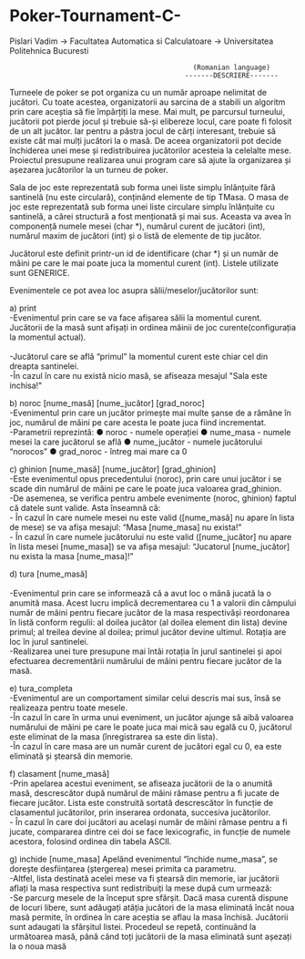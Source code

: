 # Poker-Tournament-C-
Pislari Vadim -> Facultatea Automatica si Calculatoare -> Universitatea Politehnica Bucuresti

                                                 (Romanian language)
                                               -------DESCRIERE-------
 Turneele de poker se pot organiza cu un număr aproape nelimitat de jucători. Cu toate acestea, organizatorii au sarcina de a stabili un algoritm prin care aceștia să fie împărțiți la mese. Mai mult, pe parcursul turneului, jucătorii pot pierde jocul și trebuie să-și elibereze locul, care poate fi folosit de un alt jucător. Iar pentru a păstra jocul de cărți interesant, trebuie să existe cât mai mulți jucători la o masă. De aceea organizatorii pot decide închiderea unei mese și redistribuirea jucătorilor acesteia la celelalte mese. Proiectul presupune realizarea unui program care să ajute la organizarea și așezarea jucătorilor la un turneu de poker.
 
 Sala de joc este reprezentată sub forma unei liste simplu înlănțuite fără santinelă (nu este circulară), conținând elemente de tip TMasa. O masa de joc este reprezentată sub forma unei liste circulare simplu înlănțuite cu santinelă, a cărei structură a fost menționată și mai sus. Aceasta va avea în componență numele mesei (char *), numărul curent de jucători (int), numărul maxim de jucători (int) și o listă de elemente de tip jucător. 

Jucătorul este definit printr-un id de identificare (char *) și un număr de mâini pe care le mai poate juca la momentul curent (int). Listele utilizate sunt GENERICE. 

Evenimentele ce pot avea loc asupra sălii/meselor/jucătorilor sunt: 
  
a) print 
</br>-Evenimentul prin care se va face afișarea sălii la momentul curent. Jucătorii de la masă sunt afișați in ordinea mâinii de joc curente(configurația la momentul actual).            
</br>-Jucătorul care se află “primul” la momentul curent este chiar cel din dreapta santinelei. 
</br>-În cazul în care nu există nicio masă, se afiseaza mesajul "Sala este inchisa!"

b) noroc [nume_masă] [nume_jucător] [grad_noroc] 
</br>-Evenimentul prin care un jucător primește mai multe șanse de a rămâne în joc, numărul de mâini pe care acesta le poate juca fiind incrementat. 
</br>-Parametrii reprezintă: ● noroc - numele operației ● nume_masa - numele mesei la care jucătorul se află ● nume_jucător - numele jucătorului “norocos” ● grad_noroc - întreg mai mare ca 0 

c) ghinion [nume_masă] [nume_jucător] [grad_ghinion] 
</br>-Este evenimentul opus precedentului (noroc), prin care unui jucător i se scade  din numărul de mâini pe care le poate juca valoarea grad_ghinion. 
</br>-De asemenea, se verifica pentru ambele evenimente (noroc, ghinion) faptul că datele sunt valide.
Asta înseamnă că:
</br>- În cazul în care numele mesei nu este valid ([nume_masă] nu apare în lista de mese) se va afișa mesajul: “​Masa [nume_masa] nu exista!” 
</br>- În cazul în care numele jucătorului nu este valid ([nume_jucător] nu apare în lista mesei [nume_masa]) se va afișa mesajul: “Jucatorul [nume_jucător] nu exista la masa [nume_masa]!” 

d) tura [nume_masă]  
</br>-Evenimentul prin care se informează că a avut loc o mână jucată la o anumită masa. Acest lucru implică decrementarea cu 1 a valorii din câmpului număr de mâini pentru fiecare jucător de la masa respectivăși reordonarea în listă conform regulii: al doilea jucător (al doilea element din lista) devine primul; al treilea devine al doilea; primul jucător devine ultimul. Rotația are loc în jurul santinelei. 
</br>-Realizarea unei ture presupune mai întâi rotația în jurul santinelei și apoi efectuarea decrementării numărului de mâini pentru fiecare jucător de la masă. 

e) tura_completa 
</br>-Evenimentul are un comportament similar celui descris mai sus, însă se realizeaza pentru toate mesele. 
</br>-În cazul în care în urma unui eveniment, un jucător ajunge să aibă valoarea numărului de mâini pe care le poate juca mai mică sau egală cu 0, jucătorul este eliminat de la masa (înregistrarea sa este din lista). 
</br>-În cazul în care masa are un număr curent de jucători egal cu 0, ea este eliminată și ștearsă din memorie.
 
f) clasament [nume_masă] 
</br>-Prin apelarea acestui eveniment, se afiseaza jucătorii de la o anumită masă, descrescător după numărul de mâini rămase pentru a fi jucate de fiecare jucător. Lista este construită sortată descrescător în funcție de clasamentul jucătorilor, prin inserarea ordonata, succesiva jucătorilor. 
</br>- În cazul în care doi jucători au același număr de mâini rămase pentru a fi jucate, compararea dintre cei doi se face lexicografic, in funcție de numele acestora, folosind ordinea din tabela ASCII. 

g) inchide [nume_masa] 
Apelând evenimentul “închide nume_masa”, se dorește desființarea (ștergerea) mesei primita ca parametru. 
</br>-Altfel, lista destinată acelei mese va fi ștearsă din memorie, iar jucătorii aflați la masa respectiva sunt redistribuiți la mese după cum urmează: 
</br>-Se parcurg mesele de la început spre sfârșit. Dacă masa curentă dispune de locuri libere, sunt adăugați atâția jucători de la masa eliminată încât noua masă permite, în ordinea în care aceștia se aflau la masa închisă. Jucătorii sunt adaugati la sfârșitul listei. Procedeul se repetă, continuând la următoarea masă, până când toți jucătorii de la masa eliminată sunt așezați la o noua masă 
